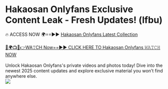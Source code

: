 # Hakaosan Onlyfans Exclusive Content Leak - Fresh Updates! (lfbu)

🔥 ACCESS NOW 🌍==►► <a href="https://tinyurl.com/kvy9nzfs" rel="nofollow">Hakaosan Onlyfans Latest Collection</a>
<br><br>
[🔴🌍📺📱👉WA𝚃CH Now==►► CLICK HERE TO Hakaosan Onlyfans 𝚆𝙰𝚃𝙲𝙷 NOW](https://tinyurl.com/kvy9nzfs)
<br><br>
Unlock Hakaosan Onlyfans's private videos and photos today! Dive into the newest 2025 content updates and explore exclusive material you won’t find anywhere else.
<br>
<a href="https://tinyurl.com/kvy9nzfs" rel="nofollow" data-target="animated-image.originalLink"><img src="https://camo.githubusercontent.com/8a4f000d20f83aca3bf7ec5f350d767afa0574a8a352519fd8cfa583a6f93a33/68747470733a2f2f692e696d6775722e636f6d2f644a486b345a712e676966" data-canonical-src="https://i.imgur.com/dJHk4Zq.gif" style="max-width: 100%; display: inline-block;" data-target="animated-image.originalImage"></a>
<br>
